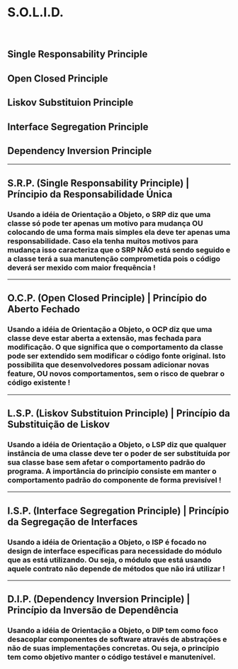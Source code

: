 # S.O.L.I.D.

<br />

## **S**ingle Responsability Principle

## **O**pen Closed Principle

## **L**iskov Substituion Principle

## **I**nterface Segregation Principle

## **D**ependency Inversion Principle

---

## S.R.P. (Single Responsability Principle) | Príncipio da Responsabilidade Única

### Usando a idéia de Orientação a Objeto, o SRP diz que uma classe só pode ter apenas um motivo para mudança **OU colocando de uma forma mais simples ela deve ter apenas uma responsabilidade**. Caso ela tenha muitos motivos para mudança isso caracteriza que o SRP NÃO está sendo seguido e a classe terá a sua manutenção comprometida pois o código deverá ser mexido com maior frequência !

---

## O.C.P. (Open Closed Principle) | Princípio do Aberto Fechado

### Usando a idéia de Orientação a Objeto, o OCP diz que uma classe deve estar aberta a extensão, mas fechada para modificação. O que significa que o comportamento da classe pode ser extendido sem modificar o código fonte original. Isto possibilita que desenvolvedores possam adicionar novas feature, OU novos comportamentos, sem o risco de quebrar o código existente !

---

## L.S.P. (Liskov Substituion Principle) | Princípio da Substituição de Liskov

### Usando a idéia de Orientação a Objeto, o LSP diz que qualquer instância de uma classe deve ter o poder de ser substituída por sua classe base sem afetar o comportamento padrão do programa. A importância do princípio consiste em manter o comportamento padrão do componente de forma previsível !

---

## I.S.P. (Interface Segregation Principle) | Princípio da Segregação de Interfaces

### Usando a idéia de Orientação a Objeto, o ISP é focado no design de interface específicas para necessidade do módulo que as está utilizando. Ou seja, o módulo que está usando aquele contrato não depende de métodos que não irá utilizar !

---

## D.I.P. (Dependency Inversion Principle) | Princípio da Inversão de Dependência

### Usando a idéia de Orientação a Objeto, o DIP tem como foco desacoplar componentes de software através de abstrações e não de suas implementações concretas. Ou seja, o princípio tem como objetivo manter o código testável e manutenível.
